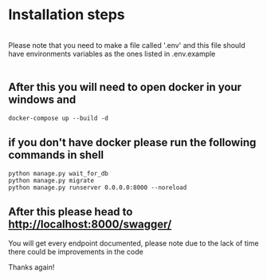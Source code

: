 # Installation steps 
<br>
Please note that you need to make a file called '.env' and this file should have environments variables as the ones listed in .env.example
<br>
<br>

## After this you will need to open docker in your windows and 

```
docker-compose up --build -d
```

## if you don't have docker please run the following commands in shell

```
python manage.py wait_for_db
python manage.py migrate
python manage.py runserver 0.0.0.0:8000 --noreload
```

## After this please head to [http://localhost:8000/swagger/](http://localhost:8000/swagger/) 

You will get every endpoint documented, please note due to the lack of time there could be improvements in the code 

Thanks again!